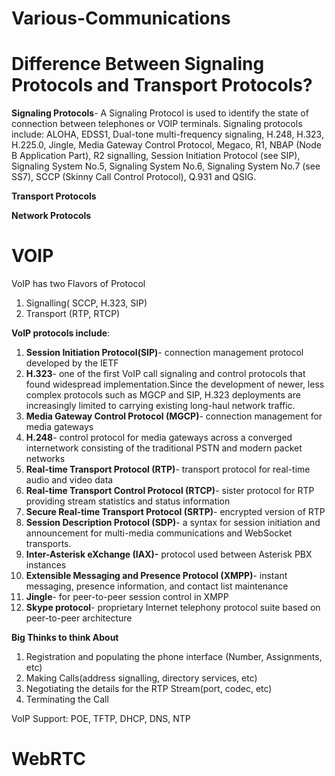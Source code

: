 # Various-Communications

# Difference Between Signaling Protocols and Transport Protocols?
**Signaling Protocols**-
A Signaling Protocol is used to identify the state of connection between telephones or VOIP terminals. Signaling protocols include: ALOHA, EDSS1, Dual-tone multi-frequency signaling, H.248, H.323, H.225.0, Jingle, Media Gateway Control Protocol, Megaco, R1, NBAP (Node B Application Part), R2 signalling, Session Initiation Protocol (see SIP), Signaling System No.5, Signaling System No.6, Signaling System No.7 (see SS7), SCCP (Skinny Call Control Protocol), Q.931 and QSIG.

**Transport Protocols**



**Network Protocols**






# VOIP
VoIP has two Flavors of Protocol
1. Signalling( SCCP, H.323, SIP)
2. Transport (RTP, RTCP)

**VoIP protocols include**:
1. **Session Initiation Protocol(SIP)**- connection management protocol developed by the IETF
2. **H.323**- one of the first VoIP call signaling and control protocols that found widespread implementation.Since the development of newer, less complex protocols such as MGCP and SIP, H.323 deployments are increasingly limited to carrying existing long-haul network traffic.
3. **Media Gateway Control Protocol (MGCP)**- connection management for media gateways
4. **H.248**- control protocol for media gateways across a converged internetwork consisting of the traditional PSTN and modern packet networks
5. **Real-time Transport Protocol (RTP)**- transport protocol for real-time audio and video data
6. **Real-time Transport Control Protocol (RTCP)**- sister protocol for RTP providing stream statistics and status information
7. **Secure Real-time Transport Protocol (SRTP)**- encrypted version of RTP
8. **Session Description Protocol (SDP)**- a syntax for session initiation and announcement for multi-media communications and WebSocket transports.
9. **Inter-Asterisk eXchange (IAX)-** protocol used between Asterisk PBX instances
10. **Extensible Messaging and Presence Protocol (XMPP)**- instant messaging, presence information, and contact list maintenance
11. **Jingle**- for peer-to-peer session control in XMPP
12. **Skype protocol**- proprietary Internet telephony protocol suite based on peer-to-peer architecture

**Big Thinks to think About**
1. Registration and populating the phone interface (Number, Assignments, etc)
2. Making Calls(address signalling, directory services, etc)
3. Negotiating the details for the RTP Stream(port, codec, etc)
4. Terminating the Call

VoIP Support: POE, TFTP, DHCP, DNS, NTP

# WebRTC


